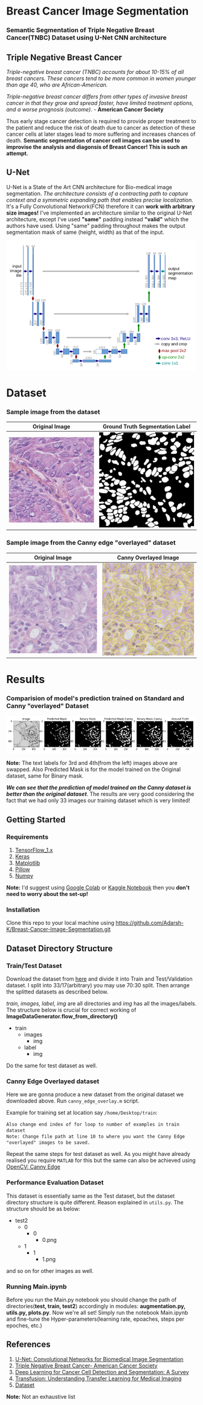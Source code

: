 # Breast Cancer Image Segmentation
### Semantic Segmentation of Triple Negative Breast Cancer(TNBC) Dataset using U-Net CNN architecture

## Triple Negative Breast Cancer
*Triple-negative breast cancer (TNBC) accounts for about 10-15%  of all breast cancers. These cancers tend to be more common in women younger than age 40, who are African-American.*

*Triple-negative breast cancer differs from other types of invasive breast cancer in that they grow and spread faster, have limited treatment options, and a worse prognosis (outcome)*.  - **American Cancer Society**

Thus early stage cancer detection is required to provide proper treatment to the patient and reduce the risk of death due to cancer as detection of these cancer cells at later stages lead to more suffering and increases chances of death. **Semantic segmentation of cancer cell images can be used to improvise the analysis and diagonsis of Breast Cancer! This is such an attempt.**

## U-Net

U-Net is a State of the Art CNN architecture for Bio-medical image segmentation. *The architecture consists of a contracting path to capture context and a symmetric expanding path that enables precise localization.* It's a Fully Convolutional Network(FCN) therefore it can **work with arbitrary size images!** I've implemented an architecture similar to the original U-Net architecture, except I've used **"same"** padding instead **"valid"** which the authors have used. Using "same" padding throughout makes the output segmentation mask of same (height, width) as that of the input.

<img src="img/U-Net_arch.png">

# Dataset        
### Sample image from the dataset

Original Image            |  Ground Truth Segmentation Label
:-------------------------:|:-------------------------:
![](img/sample_image.png)  |  ![](img/sample_label.png)

### Sample image from the Canny edge "overlayed" dataset

Original Image            |  Canny Overlayed Image
:-------------------------:|:-------------------------:
![](img/original_image.png)  |  ![](img/canny_image.png)

# Results
### Comparision of model's prediction trained on Standard and Canny "overlayed" Dataset

<img src="img/compare.png">

**Note:** The text labels for 3rd and 4th(from the left) images above are swapped. Also Predicted Mask is for the model trained on the Original dataset, same for Binary mask.

***We can see that the prediction of model trained on the Canny dataset is better than the original dataset***.
The results are very good considering the fact that we had only 33 images our training dataset which is very limited!

## Getting Started
### Requirements
1. [TensorFlow_1.x](https://www.tensorflow.org/versions)
2. [Keras](https://keras.io/)
3. [Matplotlib](https://matplotlib.org/3.1.3/users/installing.html)
4. [Pillow](https://pypi.org/project/Pillow/)
5. [Numpy](https://pypi.org/project/numpy/)

**Note:** I'd suggest using [Google Colab](https://colab.research.google.com/notebooks/intro.ipynb) or [Kaggle Notebook](https://www.kaggle.com/notebooks) then you **don't need to worry about the set-up!**

### Installation
Clone this repo to your local machine using https://github.com/Adarsh-K/Breast-Cancer-Image-Segmentation.git
## Dataset Directory Structure
### Train/Test Dataset
Download the dataset from [here](https://zenodo.org/record/1175282#.Xl_4nZMzZQJ) and divide it into Train and Test/Validation dataset. I split into 33/17(arbitrary) you may use 70:30 split. Then arrange the splitted datasets as described below.

*train, images, label, img* are all directories and *img* has all the images/labels. The structure below is crucial for correct working of **ImageDataGenerator.flow_from_directory()** 
- train
   - images
      - img
   - label
      - img

Do the same for test dataset as well.
### Canny Edge Overlayed dataset
Here we are gonna produce a new dataset from the original dataset we downloaded above. Run `canny_edge_overlay.m` script. 

Example for training set at location say `/home/Desktop/train`:

```At line 7 change the file path from /Users/adarshkumar/Desktop/data1/test/images/img/%d.png -> /home/Desktop/train/images/img/%d.png
Also change end index of for loop to number of examples in train dataset
Note: Change file path at line 10 to where you want the Canny Edge "overlayed" images to be saved. 
```
Repeat the same steps for test dataset as well. As you might have already realised you require `MATLAB` for this but the same can also be achieved using [OpenCV: Canny Edge](https://docs.opencv.org/trunk/da/d22/tutorial_py_canny.html)
### Performance Evaluation Dataset
This dataset is essentially same as the Test dataset, but the dataset directory structure is quite different. Reason explained in `utils.py`. The structure should be as below:
- test2
   - 0
      - 0
         - 0.png
   - 1
      - 1
         - 1.png
 
 and so on for other images as well.
### Running Main.ipynb
Before you run the Main.py notebook you should change the path of directories(**test, train, test2**) accordingly in modules: **augmentation.py, utils.py, plots.py**. Now we're all set! Simply run the notebook Main.ipynb and fine-tune the Hyper-parameters(learning rate, epoaches, steps per epoches, etc.)
## References

1. [U-Net: Convolutional Networks for Biomedical Image Segmentation](https://arxiv.org/abs/1505.04597)
2. [Triple Negative Breast Cancer- American Cancer Society](https://www.cancer.org/cancer/breast-cancer/understanding-a-breast-cancer-diagnosis/types-of-breast-cancer/triple-negative.html)
3. [Deep Learning for Cancer Cell Detection and Segmentation: A Survey](https://www.researchgate.net/publication/334080872_Deep_Learning_for_Cancer_Cell_Detection_and_Segmentation_A_Survey)
4. [Transfusion: Understanding Transfer Learning for Medical Imaging](https://arxiv.org/abs/1902.07208)
5. [Dataset](https://zenodo.org/record/1175282#.Xl_4nZMzZQJ)

**Note:** Not an exhaustive list
